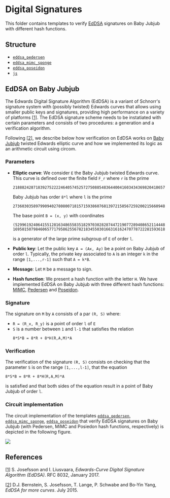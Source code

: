 # Digital Signatures

This folder contains templates to verify [EdDSA](https://en.wikipedia.org/wiki/EdDSA) signatures on Baby Jubjub with different hash functions.

## Structure

- [`eddsa_pedersen`](eddsa)
- [`eddsa_mimc_sponge`](eddsa_mimc_sponge)
- [`eddsa_poseidon`](eddsa_poseidon)
- [`js`](js)

## EdDSA on Baby Jubjub 

The Edwards Digital Signature Algorithm (EdDSA) is a variant of Schnorr's signature system with (possibly twisted) Edwards curves that allows using smaller public keys and signatures, providing high performance on a variety of platforms [[1]](https://tools.ietf.org/html/rfc8032). The EdDSA signature scheme needs to be instatiated with certain parameters and consists of two procedures: a generation and a verification algorithm. 

Following [[2]](http://ed25519.cr.yp.to/eddsa-20150704.pdf), we describe below how verification on EdDSA works on [Baby Jubjub](https://github.com/ethereum/EIPs/pull/2494/files) twisted Edwards elliptic curve and how we implemented its logic as an arithmetic circuit using circom.

### Parameters

- **Elliptic curve**: We consider `E` the Baby Jubjub twisted Edwards curve. This curve is defined over the finite field `F_r` where `r` is the prime
    ```
    21888242871839275222246405745257275088548364400416034343698204186575808495617
    ```
    Baby Jubjub has order `8*l` where `l` is the prime
    ```
    2736030358979909402780800718157159386076813972158567259200215660948447373041
    ```
    The base point `B = (x, y)` with coordinates 
    ```
    (5299619240641551281634865583518297030282874472190772894086521144482721001553,
    16950150798460657717958625567821834550301663161624707787222815936182638968203)
    ```
    is a generator of the large prime subgroup of `E` of order `l`.

- **Public key**: Let the public key `A = (Ax, Ay)` be a point on Baby Jubjub of order `l`. Typically, the private key associated to `A` is an integer `k` in the range `[1,...,r-1]` such that `A = k*B`.

- **Message**: Let `M` be a message to sign.

- **Hash function**: We present a hash function with the letter `H`. We have implemented EdDSA on Baby Jubjub with three different hash functions: [MiMC](https://eprint.iacr.org/2016/492.pdf), [Pedersen](https://github.com/zcash/zips/blob/master/protocol/sapling.pdf) and [Poseidon](https://www.poseidon-hash.info/).
<!-- TODO: Add link to MiMC-7 & pedersen & poseidon, our doc explanation -->

### Signature

The signature on `M` by `A` consists of a par `(R, S)` where:
- `R = (R_x, R_y)` is a point of order `l` of `E` 
- `S` is a number between `1` and `l-1` that satisfies the relation
    ```
    8*S*B = 8*R + 8*H(R,A,M)*A
    ```

### Verification

The verification of the signature `(R, S)` consists on checking that the parameter `S` is on the range `[1,...,l-1]`, that the equation 
```
8*S*B = 8*R + 8*H(R,A,M)*A
```
is satisfied and that both sides of the equation result in a point of Baby Jubjub of order `l`. 

### Circuit implementation

The circuit implementation of the templates [`eddsa_pedersen`](eddsa), [`eddsa_mimc_sponge`](eddsa_mimc_sponge), [`eddsa_poseidon`](eddsa_poseidon) that verify EdDSA signatures on Baby Jubjub (with Pedersen, MiMC and Posiedon hash functions, respectively) is depicted in the following figure.

![](https://i.imgur.com/Ejx9Kdd.png)

## References

[[1]](https://tools.ietf.org/html/rfc8032)  S. Josefsson and I. Liusvaara, *Edwards-Curve Digital Signature Algorithm (EdDSA)*. RFC 8032, January 2017.

[[2]](http://ed25519.cr.yp.to/eddsa-20150704.pdf)  D.J. Bernstein, S. Josefsson, T. Lange, P. Schwabe and Bo-Yin Yang, *EdDSA for more curves*. July 2015.
